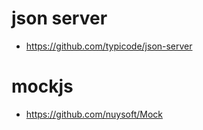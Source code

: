 # json server 

* https://github.com/typicode/json-server


# mockjs

* https://github.com/nuysoft/Mock

